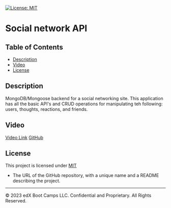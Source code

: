 [![License: MIT](https://img.shields.io/badge/License-MIT-yellow.svg)](https://opensource.org/licenses/MIT)

# Social network API

## Table of Contents

- [Description](#description)
- [Video](#video)
- [License](#license)

## Description

MongoDB/Mongoose backend for a social networking site. This application has all the basic API's and CRUD operations for manipulating teh following: users, thoughts, reactions, and friends.

## Video

[Video Link](https://drive.google.com/file/d/1PZcKGSVkbJqF8IKW3r4GRS3yUuFo7pwC/view?usp=sharing)
[GitHub](https://github.com/rylawss/18-Social-Network-API)

## License

This project is licensed under [MIT](https://opensource.org/licenses/MIT)

- The URL of the GitHub repository, with a unique name and a README describing the project.

---

© 2023 edX Boot Camps LLC. Confidential and Proprietary. All Rights Reserved.
